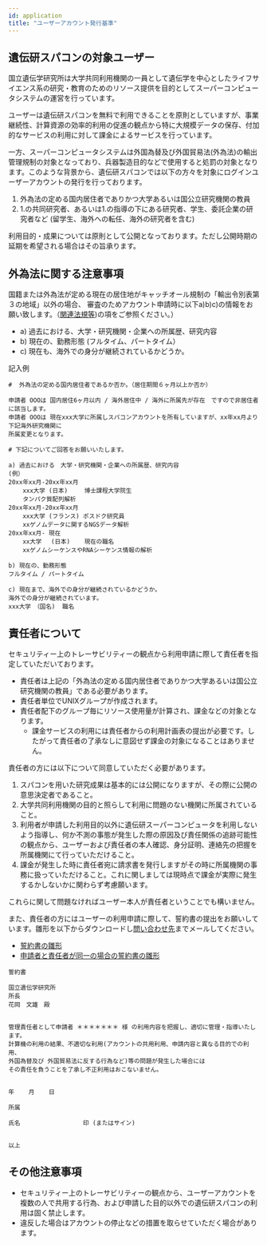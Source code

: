 ```yaml
---
id: application
title: "ユーザーアカウント発行基準"
---
```


## 遺伝研スパコンの対象ユーザー

国立遺伝学研究所は大学共同利用機関の一員として遺伝学を中心としたライフサイエンス系の研究・教育のためのリソース提供を目的としてスーパーコンピュータシステムの運営を行っています。


ユーザーは遺伝研スパコンを無料で利用できることを原則としていますが、事業継続性、計算資源の効率的利用の促進の観点から特に大規模データの保存、付加的なサービスの利用に対して課金によるサービスを行っています。

一方、スーパーコンピュータシステムは外国為替及び外国貿易法(外為法)の輸出管理規制の対象となっており、兵器製造目的などで使用すると処罰の対象となります。このような背景から、遺伝研スパコンでは以下の方々を対象にログインユーザーアカウントの発行を行っております。

1. 外為法の定める国内居住者でありかつ大学あるいは国公立研究機関の教員
2. 1.の共同研究者、あるいは1.の指導の下にある研究者、学生、委託企業の研究者など (留学生、海外への転任、海外の研究者を含む)

利用目的・成果については原則として公開となっております。ただし公開時期の延期を希望される場合はその旨承ります。


## 外為法に関する注意事項

国籍または外為法が定める現在の居住地がキャッチオール規制の「輸出令別表第３の地域」以外の場合、
審査のためアカウント申請時に以下a)b)c)の情報をお願い致します。（[関連法規等](/application/legislation))の項をご参照ください。）

- a) 過去における、大学・研究機関・企業への所属歴、研究内容
- b) 現在の、勤務形態 (フルタイム、パートタイム）
- c) 現在も、海外での身分が継続されているかどうか。



記入例

```
#  外為法の定める国内居住者であるか否か。（居住期間６ヶ月以上か否か） 

申請者 OOOは 国内居住6ヶ月以内 / 海外居住中 / 海外に所属先が存在　ですので非居住者に該当します。
申請者 OOOは 現在xxx大学に所属しスパコンアカウントを所有していますが、xx年xx月より下記海外研究機関に
所属変更となります。

# 下記についてご回答をお願いいたします。

a) 過去における　大学・研究機関・企業への所属歴、研究内容
(例）
20xx年xx月-20xx年xx月　
    xxx大学 (日本)　   博士課程大学院生
    タンパク質配列解析
20xx年xx月-20xx年xx月　
    xxx大学 (フランス) ポスドク研究員
    xxゲノムデータに関するNGSデータ解析
20xx年xx月- 現在　     
    xx大学　 (日本)    現在の職名
    xxゲノムシーケンスやRNAシーケンス情報の解析

b) 現在の、勤務形態
フルタイム / パートタイム

c) 現在まで、海外での身分が継続されているかどうか。
海外での身分が継続されています。
xxx大学　（国名)  職名
```


## 責任者について


セキュリティー上のトレーサビリティーの観点から利用申請に際して責任者を指定していただいております。


- 責任者は上記の「外為法の定める国内居住者でありかつ大学あるいは国公立研究機関の教員」である必要があります。
- 責任者単位でUNIXグループが作成されます。
- 責任者配下のグループ毎にリソース使用量が計算され、課金などの対象となります。
    - 課金サービスの利用には責任者からの利用計画表の提出が必要です。したがって責任者の了承なしに意図せず課金の対象になることはありません。

責任者の方には以下について同意していただく必要があります。

1. スパコンを用いた研究成果は基本的には公開になりますが、その際に公開の意思決定者であること。
2. 大学共同利用機関の目的と照らして利用に問題のない機関に所属されていること。
3. 利用者が申請した利用目的以外に遺伝研スーパーコンピュータを利用しないよう指導し、何か不測の事態が発生した際の原因及び責任関係の追跡可能性の観点から、ユーザーおよび責任者の本人確認、身分証明、連絡先の把握を所属機関にて行っていただけること。
4. 課金が発生した時に責任者宛に請求書を発行しますがその時に所属機関の事務に扱っていただけること。これに関しましては現時点で課金が実際に発生するかしないかに関わらず考慮願います。


これらに関して問題なければユーザー本人が責任者ということでも構いません。

また、責任者の方にはユーザーの利用申請に際して、誓約書の提出をお願いしています。雛形を以下からダウンロードし[問い合わせ先](/application/reference)までメールしてください。


- [誓約書の雛形](/files/seiyakusho_2.docx)
- [申請者と責任者が同一の場合の誓約書の雛形](/files/seiyakusho_1.docx)


```
誓約書

国立遺伝学研究所 
所長 
花岡　文雄　殿 


管理責任者として申請者 ＊＊＊＊＊＊＊ 様 の利用内容を把握し、適切に管理・指導いたします。 
計算機の利用の結果、不適切な利用(アカウントの共用利用、申請内容と異なる目的での利用、
外国為替及び 外国貿易法に反する行為など)等の問題が発生した場合には
その責任を負うことを了承し不正利用はおこないません。 


年    月    日 

所属 

氏名　　　　　　　　　　 印 (またはサイン) 


以上
```

## その他注意事項

- セキュリティー上のトレーサビリティーの観点から、ユーザーアカウントを複数の人で共用する行為、および申請した目的以外での遺伝研スパコンの利用は固く禁止します。
- 違反した場合はアカウントの停止などの措置を取らせていただく場合があります。



